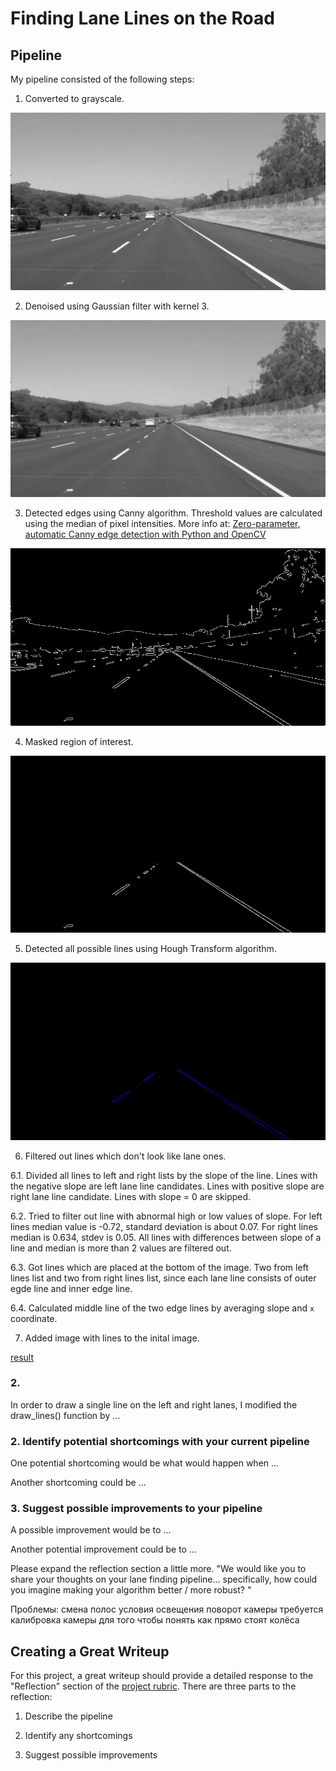 # **Finding Lane Lines on the Road** 

## Pipeline

My pipeline consisted of the following steps: 

1. Converted to grayscale.

![grayscale](./writeup-images/01-grayscale.jpg)

2. Denoised using Gaussian filter with kernel 3.

![denoised](./writeup-images/02-denoised.jpg)

3. Detected edges using Canny algorithm. Threshold values are calculated using the median of pixel intensities. More info at: [Zero-parameter, automatic Canny edge detection with Python and OpenCV](http://www.pyimagesearch.com/2015/04/06/zero-parameter-automatic-canny-edge-detection-with-python-and-opencv/)

![edges](./writeup-images/03-edges.jpg)

4. Masked region of interest.

![masked-edges](./writeup-images/04-masked_edges.jpg)

5. Detected all possible lines using Hough Transform algorithm.

![all-lines](./writeup-images/05-all_lines.jpg)

6. Filtered out lines which don't look like lane ones.

6.1. Divided all lines to left and right lists by the slope of the line. Lines with the negative slope are left lane line candidates. Lines with positive slope are right lane line candidate. Lines with slope = 0 are skipped.

6.2. Tried to filter out line with abnormal high or low values of slope. For left lines median value is -0.72, standard deviation is about 0.07. For right lines median is 0.634, stdev is 0.05. All lines with differences between slope of a line and median is more than 2 values are filtered out.

6.3. Got lines which are placed at the bottom of the image. Two from left lines list and two from right lines list, since each lane line consists of outer egde line and inner edge line.

6.4. Calculated middle line of the two edge lines by averaging slope and `x` coordinate.

7. Added image with lines to the inital image.

[result](./test_images_output/solidWhiteRight.jpg.jpg)

### 2. 

In order to draw a single line on the left and right lanes, I modified the draw_lines() function by ...


### 2. Identify potential shortcomings with your current pipeline


One potential shortcoming would be what would happen when ... 

Another shortcoming could be ...


### 3. Suggest possible improvements to your pipeline

A possible improvement would be to ...

Another potential improvement could be to ...



Please expand the reflection section a little more. "We would like you to share your thoughts on your lane finding pipeline... specifically, how could you imagine making your algorithm better / more robust? "


Проблемы:
смена полос
условия освещения
поворот камеры
требуется калибровка камеры для того чтобы понять как прямо стоят колёса

Creating a Great Writeup
---
For this project, a great writeup should provide a detailed response to the "Reflection" section of the [project rubric](https://review.udacity.com/#!/rubrics/322/view). There are three parts to the reflection:

1. Describe the pipeline

2. Identify any shortcomings

3. Suggest possible improvements

